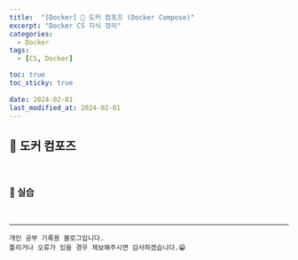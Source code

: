 ```yaml
---
title:  "[Docker] 🐋 도커 컴포즈 (Docker Compose)"
excerpt: "Docker CS 지식 정리"
categories:
  - Docker
tags:
  - [CS, Docker]

toc: true
toc_sticky: true
 
date: 2024-02-01
last_modified_at: 2024-02-01
---
```


## 📖 도커 컴포즈



<br>

### 🍄 실습



<br>

***
    개인 공부 기록용 블로그입니다.
    틀리거나 오류가 있을 경우 제보해주시면 감사하겠습니다.😁